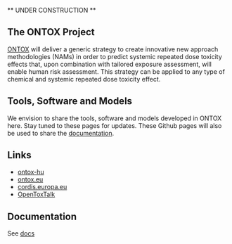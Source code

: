 
\*\* UNDER CONSTRUCTION \*\*

## The ONTOX Project

[ONTOX](ONTOX%20will%20deliver%20a%20generic%20strategy%20to%20create%20innovative%20new%20approach%20methodologies%20(NAMs)%20in%20order%20to%20predict%20systemic%20repeated%20dose%20toxicity%20effects%20that,%20upon%20combination%20with%20tailored%20exposure%20assessment,%20will%20enable%20human%20risk%20assessment.%20This%20strategy%20can%20be%20applied%20to%20any%20type%20of%20chemical%20and%20systemic%20repeated%20dose%20toxicity%20effect.)
will deliver a generic strategy to create innovative new approach
methodologies (NAMs) in order to predict systemic repeated dose toxicity
effects that, upon combination with tailored exposure assessment, will
enable human risk assessment. This strategy can be applied to any type
of chemical and systemic repeated dose toxicity effect.

## Tools, Software and Models

We envision to share the tools, software and models developed in ONTOX
here. Stay tuned to these pages for updates. These Github pages will
also be used to share the [documentation](/docs/docs.html).

## Links

-   [ontox-hu](https://github.com/ontox-hu)
-   [ontox.eu](https://ontox-project.eu/)
-   [cordis.europa.eu](https://cordis.europa.eu/project/id/963845)
-   [OpenToxTalk](/doc/OpenToxTalk.pdf)

## Documentation

See [docs](/docs/docs.html)
